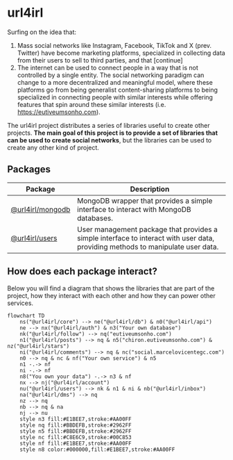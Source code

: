 # url4irl

Surfing on the idea that:

1. Mass social networks like Instagram, Facebook, TikTok and X (prev. Twitter) have become marketing platforms, specialized in collecting data from their users to sell to third parties, and that [continue]
2. The internet can be used to connect people in a way that is not controlled by a single entity. The social networking paradigm can change to a more decentralized and meaningful model, where these platforms go from being generalist content-sharing platforms to being specialized in connecting people with similar interests while offering features that spin around these similar interests (i.e. https://eutiveumsonho.com).

The url4irl project distributes a series of libraries useful to create other projects. **The main goal of this project is to provide a set of libraries that can be used to create social networks**, but the libraries can be used to create any other kind of project.

## Packages

| Package                                          | Description                                                                                                                     |
| ------------------------------------------------ | ------------------------------------------------------------------------------------------------------------------------------- |
| [@url4irl/mongodb](./packages/mongodb/README.md) | MongoDB wrapper that provides a simple interface to interact with MongoDB databases.                                            |
| [@url4irl/users](./packages/users/README.md)     | User management package that provides a simple interface to interact with user data, providing methods to manipulate user data. |

## How does each package interact?

Below you will find a diagram that shows the libraries that are part of the project, how they interact with each other and how they can power other services.

```mermaid
flowchart TD
    ns("@url4irl/core") --> ne("@url4irl/db") & n0("@url4irl/api")
    ne --> nx("@url4irl/auth") & n3("Your own database")
    nk("@url4irl/follow") --> nq("eutiveumsonho.com")
    n1("@url4irl/posts") --> nq & n5("chiron.eutiveumsonho.com") & nz("@url4irl/stars")
    ni("@url4irl/comments") --> nq & nc("social.marcelovicentegc.com")
    n0 --> nq & nc & nf("Your own service") & n5
    n1 -.-> nf
    ni -.-> nf
    n8("You own your data") -.-> n3 & nf
    nx --> nj("@url4irl/account")
    nu("@url4irl/users") --> nk & n1 & ni & nb("@url4irl/inbox")
    na("@url4irl/dms") --> nq
    nz --> nq
    nb --> nq & na
    nj --> nu
    style n3 fill:#E1BEE7,stroke:#AA00FF
    style nq fill:#BBDEFB,stroke:#2962FF
    style n5 fill:#BBDEFB,stroke:#2962FF
    style nc fill:#C8E6C9,stroke:#00C853
    style nf fill:#E1BEE7,stroke:#AA00FF
    style n8 color:#000000,fill:#E1BEE7,stroke:#AA00FF
```
